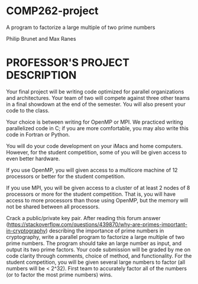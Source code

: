 # COMP262-project
A program to factorize a large multiple of two prime numbers

Philip Brunet and Max Ranes

# PROFESSOR'S PROJECT DESCRIPTION
Your final project will be writing code optimized for parallel organizations and architectures. Your team of two will compete against three other teams in a final showdown at the end of the semester. You will also present your code to the class.

Your choice is between writing for OpenMP or MPI. We practiced writing parallelized code in C; if you are more comfortable, you may also write this code in Fortran or Python.

You will do your code development on your iMacs and home computers. However, for the student competition, some of you will be given access to even better hardware.

If you use OpenMP, you will given access to a multicore machine of 12 processors or better for the student competition.

If you use MPI, you will be given access to a cluster of at least 2 nodes of 8 processors or more for the student competition. That is, you will have access to more processors than those using OpenMP, but the memory will not be shared between all processors.

Crack a public/private key pair. After reading this forum answer (https://stackoverflow.com/questions/439870/why-are-primes-important-in-cryptography) describing the importance of prime numbers in cryptography, write a parallel program to factorize a large multiple of two prime numbers. The program should take an large number as input, and output its two prime factors.
Your code submission will be graded by me on code clarity through comments, choice of method, and functionality.
For the student competition, you will be given several large numbers to factor (all numbers will be < 2^32). First team to accurately factor all of the numbers (or to factor the most prime numbers) wins.
